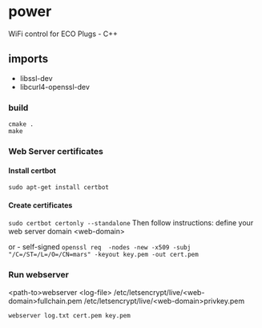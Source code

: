 # power
WiFi control for ECO Plugs - C++

## imports
- libssl-dev
- libcurl4-openssl-dev

### build
```
cmake .
make
```

### Web Server certificates

#### Install certbot
```sudo apt-get install certbot```
#### Create certificates
```sudo certbot certonly --standalone```
Then follow instructions: define your web server domain &lt;web-domain&gt;

or - self-signed
```openssl req  -nodes -new -x509 -subj "/C=/ST=/L=/O=/CN=mars" -keyout key.pem -out cert.pem```

### Run webserver

&lt;path-to&gt;webserver &lt;log-file&gt; /etc/letsencrypt/live/&lt;web-domain&gt;fullchain.pem /etc/letsencrypt/live/&lt;web-domain&gt;privkey.pem

```webserver log.txt cert.pem key.pem```
